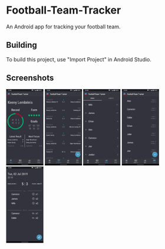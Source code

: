 Football-Team-Tracker
===================================

An Android app for tracking your football team.


Building
---------------

To build this project, use "Import Project" in Android Studio.


Screenshots
---------------
<div>
  <img src="/screenshots/hub_tab.png" alt="Hub tab screenshot" width="20%"/>
  <img src="/screenshots/fixtures_tab.png" alt="Fuxtures tab screenshot" width="20%"/>
  <img src="/screenshots/stats_tab.png" alt="Stats tab screenshot" width="20%"/>
  <img src="/screenshots/team_tab.png" alt="Team tab screenshot" width="20%"/>
  <img src="/screenshots/fixture_details.png" alt="Fixture details screenshot" width="20%"/>
</div>
